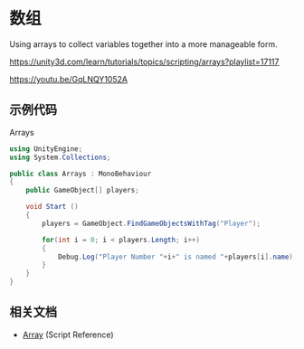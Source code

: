 # 数组

Using arrays to collect variables together into a more manageable form.

https://unity3d.com/learn/tutorials/topics/scripting/arrays?playlist=17117

https://youtu.be/GqLNQY1052A

## 示例代码

Arrays

```cs
using UnityEngine;
using System.Collections;

public class Arrays : MonoBehaviour
{
    public GameObject[] players;

    void Start ()
    {
        players = GameObject.FindGameObjectsWithTag("Player");

        for(int i = 0; i < players.Length; i++)
        {
            Debug.Log("Player Number "+i+" is named "+players[i].name);
        }
    }
}
```

## 相关文档

* [Array](http://docs.unity3d.com/Documentation/ScriptReference/Array.html?_ga=1.185396576.838993178.1480250241) (Script Reference)